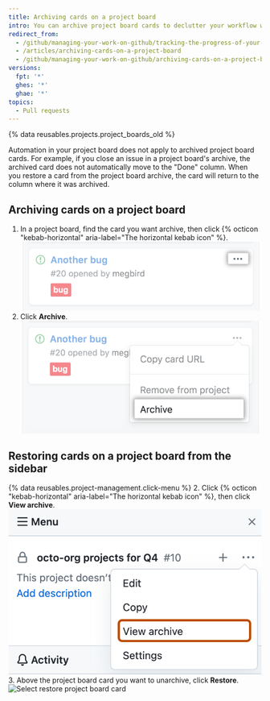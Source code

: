 ```yaml
---
title: Archiving cards on a project board
intro: You can archive project board cards to declutter your workflow without losing the historical context of a project.
redirect_from:
  - /github/managing-your-work-on-github/tracking-the-progress-of-your-work-with-project-boards/archiving-cards-on-a-project-board
  - /articles/archiving-cards-on-a-project-board
  - /github/managing-your-work-on-github/archiving-cards-on-a-project-board
versions:
  fpt: '*'
  ghes: '*'
  ghae: '*'
topics:
  - Pull requests
---
```

{% data reusables.projects.project_boards_old %}

Automation in your project board does not apply to archived project board cards. For example, if you close an issue in a project board's archive, the archived card does not automatically move to the "Done" column. When you restore a card from the project board archive, the card will return to the column where it was archived.

## Archiving cards on a project board

1. In a project board, find the card you want archive, then click {% octicon "kebab-horizontal" aria-label="The horizontal kebab icon" %}.
![List of options for editing a project board card](/assets/images/help/projects/select-archiving-options-project-board-card.png)
2. Click **Archive**.
![Select archive option from menu](/assets/images/help/projects/archive-project-board-card.png)

## Restoring cards on a project board from the sidebar

{% data reusables.project-management.click-menu %}
2. Click {% octicon "kebab-horizontal" aria-label="The horizontal kebab icon" %}, then click **View archive**.
  ![Select view archive option from menu](/assets/images/help/projects/select-view-archive-option-project-board-card.png)
3. Above the project board card you want to unarchive, click **Restore**.
  ![Select restore project board card](/assets/images/help/projects/restore-card.png)
